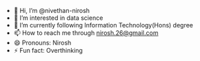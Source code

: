 - 👋 Hi, I’m @nivethan-nirosh
- 👀 I’m interested in data science
- 🌱 I’m currently following Information Technology(Hons) degree
- 📫 How to reach me through nirosh.26@gmail.com
- 😄 Pronouns: Nirosh 
- ⚡ Fun fact: Overthinking

<!---
nivethan-nirosh/nivethan-nirosh is a ✨ special ✨ repository because its `README.md` (this file) appears on your GitHub profile.
You can click the Preview link to take a look at your changes.
--->
